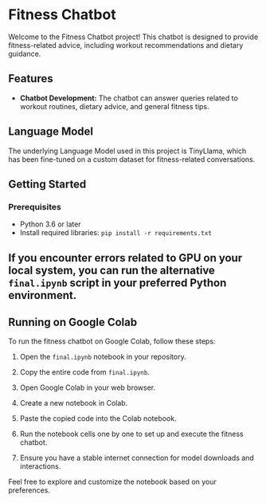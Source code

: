 # Fitness Chatbot

Welcome to the Fitness Chatbot project! This chatbot is designed to provide fitness-related advice, including workout recommendations and dietary guidance.

## Features

- **Chatbot Development:** The chatbot can answer queries related to workout routines, dietary advice, and general fitness tips.

## Language Model

The underlying Language Model used in this project is TinyLlama, which has been fine-tuned on a custom dataset for fitness-related conversations.

## Getting Started

### Prerequisites

- Python 3.6 or later
- Install required libraries: `pip install -r requirements.txt`

## If you encounter errors related to GPU on your local system, you can run the alternative `final.ipynb` script in your preferred Python environment.

## Running on Google Colab

To run the fitness chatbot on Google Colab, follow these steps:

1. Open the `final.ipynb` notebook in your repository.

2. Copy the entire code from `final.ipynb`.

3. Open Google Colab in your web browser.

4. Create a new notebook in Colab.

5. Paste the copied code into the Colab notebook.

6. Run the notebook cells one by one to set up and execute the fitness chatbot.

7. Ensure you have a stable internet connection for model downloads and interactions.



Feel free to explore and customize the notebook based on your preferences.


